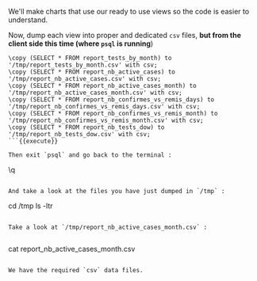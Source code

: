 We'll make charts that use our ready to use views so the code is easier to understand.

Now, dump each view into proper and dedicated `csv` files,
**but from the client side this time (where `psql` is running**)

```
\copy (SELECT * FROM report_tests_by_month) to '/tmp/report_tests_by_month.csv' with csv;
\copy (SELECT * FROM report_nb_active_cases) to '/tmp/report_nb_active_cases.csv' with csv;
\copy (SELECT * FROM report_nb_active_cases_month) to '/tmp/report_nb_active_cases_month.csv' with csv;
\copy (SELECT * FROM report_nb_confirmes_vs_remis_days) to '/tmp/report_nb_confirmes_vs_remis_days.csv' with csv;
\copy (SELECT * FROM report_nb_confirmes_vs_remis_month) to '/tmp/report_nb_confirmes_vs_remis_month.csv' with csv;
\copy (SELECT * FROM report_nb_tests_dow) to '/tmp/report_nb_tests_dow.csv' with csv;
```{{execute}}

Then exit `psql` and go back to the terminal :

```
\q
```{{execute}}

And take a look at the files you have just dumped in `/tmp` :

```
cd /tmp
ls -ltr
```{{execute}}

Take a look at `/tmp/report_nb_active_cases_month.csv` :


```
cat report_nb_active_cases_month.csv
```{{execute}}

We have the required `csv` data files.
